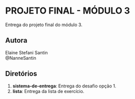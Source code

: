 # PROJETO FINAL - MÓDULO 3

Entrega do projeto final do módulo 3.

## Autora

Elaine Stefani Santin <br>
@NanneSantin

## Diretórios

1. **sistema-de-entrega**: Entrega do desafio opção 1.
2. **lista**: Entrega da lista de exercício. 